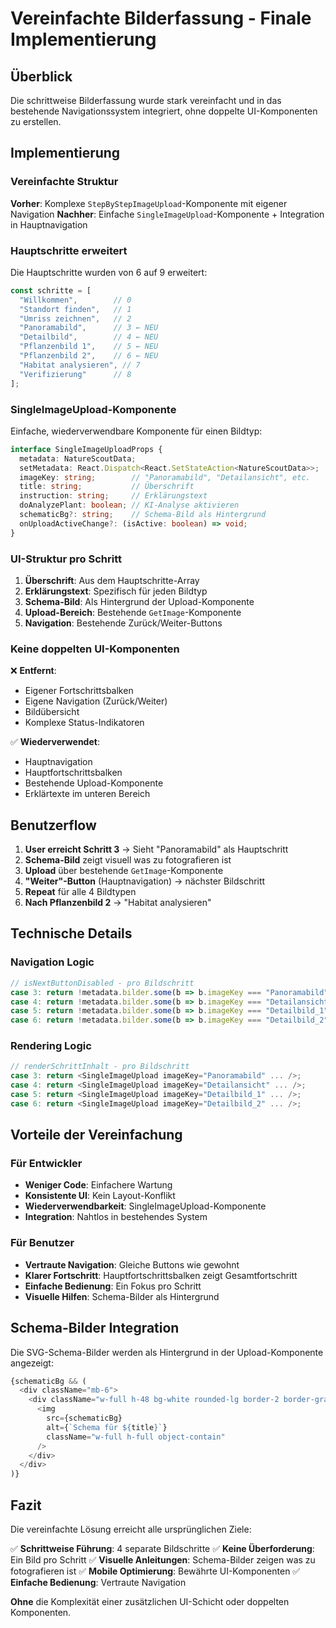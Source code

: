 # Vereinfachte Bilderfassung - Finale Implementierung

## Überblick

Die schrittweise Bilderfassung wurde stark vereinfacht und in das bestehende Navigationssystem integriert, ohne doppelte UI-Komponenten zu erstellen.

## Implementierung

### Vereinfachte Struktur

**Vorher**: Komplexe `StepByStepImageUpload`-Komponente mit eigener Navigation
**Nachher**: Einfache `SingleImageUpload`-Komponente + Integration in Hauptnavigation

### Hauptschritte erweitert

Die Hauptschritte wurden von 6 auf 9 erweitert:

```typescript
const schritte = [
  "Willkommen",        // 0
  "Standort finden",   // 1  
  "Umriss zeichnen",   // 2
  "Panoramabild",      // 3 ← NEU
  "Detailbild",        // 4 ← NEU
  "Pflanzenbild 1",    // 5 ← NEU
  "Pflanzenbild 2",    // 6 ← NEU
  "Habitat analysieren", // 7
  "Verifizierung"      // 8
];
```

### SingleImageUpload-Komponente

Einfache, wiederverwendbare Komponente für einen Bildtyp:

```typescript
interface SingleImageUploadProps {
  metadata: NatureScoutData;
  setMetadata: React.Dispatch<React.SetStateAction<NatureScoutData>>;
  imageKey: string;        // "Panoramabild", "Detailansicht", etc.
  title: string;           // Überschrift
  instruction: string;     // Erklärungstext
  doAnalyzePlant: boolean; // KI-Analyse aktivieren
  schematicBg?: string;    // Schema-Bild als Hintergrund
  onUploadActiveChange?: (isActive: boolean) => void;
}
```

### UI-Struktur pro Schritt

1. **Überschrift**: Aus dem Hauptschritte-Array
2. **Erklärungstext**: Spezifisch für jeden Bildtyp
3. **Schema-Bild**: Als Hintergrund der Upload-Komponente
4. **Upload-Bereich**: Bestehende `GetImage`-Komponente
5. **Navigation**: Bestehende Zurück/Weiter-Buttons

### Keine doppelten UI-Komponenten

❌ **Entfernt**:
- Eigener Fortschrittsbalken
- Eigene Navigation (Zurück/Weiter)
- Bildübersicht 
- Komplexe Status-Indikatoren

✅ **Wiederverwendet**:
- Hauptnavigation
- Hauptfortschrittsbalken
- Bestehende Upload-Komponente
- Erklärtexte im unteren Bereich

## Benutzerflow

1. **User erreicht Schritt 3** → Sieht "Panoramabild" als Hauptschritt
2. **Schema-Bild** zeigt visuell was zu fotografieren ist
3. **Upload** über bestehende `GetImage`-Komponente
4. **"Weiter"-Button** (Hauptnavigation) → nächster Bildschritt
5. **Repeat** für alle 4 Bildtypen
6. **Nach Pflanzenbild 2** → "Habitat analysieren"

## Technische Details

### Navigation Logic

```typescript
// isNextButtonDisabled - pro Bildschritt
case 3: return !metadata.bilder.some(b => b.imageKey === "Panoramabild");
case 4: return !metadata.bilder.some(b => b.imageKey === "Detailansicht");
case 5: return !metadata.bilder.some(b => b.imageKey === "Detailbild_1");
case 6: return !metadata.bilder.some(b => b.imageKey === "Detailbild_2");
```

### Rendering Logic

```typescript
// renderSchrittInhalt - pro Bildschritt
case 3: return <SingleImageUpload imageKey="Panoramabild" ... />;
case 4: return <SingleImageUpload imageKey="Detailansicht" ... />;
case 5: return <SingleImageUpload imageKey="Detailbild_1" ... />;
case 6: return <SingleImageUpload imageKey="Detailbild_2" ... />;
```

## Vorteile der Vereinfachung

### Für Entwickler
- **Weniger Code**: Einfachere Wartung
- **Konsistente UI**: Kein Layout-Konflikt
- **Wiederverwendbarkeit**: SingleImageUpload-Komponente
- **Integration**: Nahtlos in bestehendes System

### Für Benutzer
- **Vertraute Navigation**: Gleiche Buttons wie gewohnt
- **Klarer Fortschritt**: Hauptfortschrittsbalken zeigt Gesamtfortschritt
- **Einfache Bedienung**: Ein Fokus pro Schritt
- **Visuelle Hilfen**: Schema-Bilder als Hintergrund

## Schema-Bilder Integration

Die SVG-Schema-Bilder werden als Hintergrund in der Upload-Komponente angezeigt:

```typescript
{schematicBg && (
  <div className="mb-6">
    <div className="w-full h-48 bg-white rounded-lg border-2 border-gray-200 overflow-hidden">
      <img 
        src={schematicBg} 
        alt={`Schema für ${title}`}
        className="w-full h-full object-contain"
      />
    </div>
  </div>
)}
```

## Fazit

Die vereinfachte Lösung erreicht alle ursprünglichen Ziele:

✅ **Schrittweise Führung**: 4 separate Bildschritte
✅ **Keine Überforderung**: Ein Bild pro Schritt
✅ **Visuelle Anleitungen**: Schema-Bilder zeigen was zu fotografieren ist
✅ **Mobile Optimierung**: Bewährte UI-Komponenten
✅ **Einfache Bedienung**: Vertraute Navigation

**Ohne** die Komplexität einer zusätzlichen UI-Schicht oder doppelten Komponenten.